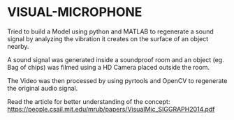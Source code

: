 # VISUAL-MICROPHONE
Tried to build a Model using python and MATLAB to regenerate a sound signal by analyzing the vibration it creates
on the surface of an object nearby.

A sound signal was generated inside a soundproof room and an object (eg. Bag of chips) was filmed using a
HD Camera placed outside the room.

The Video was then processed by using pyrtools and OpenCV to regenerate the original audio signal.

Read the article for better understanding of the concept: https://people.csail.mit.edu/mrub/papers/VisualMic_SIGGRAPH2014.pdf
